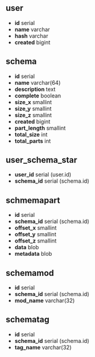

## user

* **id** serial
* **name** varchar
* **hash** varchar
* **created** bigint

## schema

* **id** serial
* **name** varchar(64)
* **description** text
* **complete** boolean
* **size_x** smallint
* **size_y** smallint
* **size_z** smallint
* **created** bigint
* **part_length** smallint
* **total_size** int
* **total_parts** int

## user_schema_star

* **user_id** serial (user.id)
* **schema_id** serial (schema.id)

## schmemapart

* **id** serial
* **schema_id** serial (schema.id)
* **offset_x** smallint
* **offset_y** smallint
* **offset_z** smallint
* **data** blob
* **metadata** blob

## schemamod

* **id** serial
* **schema_id** serial (schema.id)
* **mod_name** varchar(32)

## schematag

* **id** serial
* **schema_id** serial (schema.id)
* **tag_name** varchar(32)
